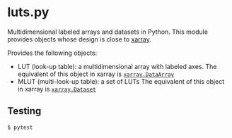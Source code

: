 # luts.py

Multidimensional labeled arrays and datasets in Python. This module provides objects whose design is close to [xarray](http://xarray.pydata.org/).

Provides the following objects:

- LUT (look-up table): a multidimensional array with labeled axes.
The equivalent of this object in xarray is [`xarray.DataArray`](http://xarray.pydata.org/en/stable/generated/xarray.DataArray.html)
- MLUT (multi-look-up table): a set of LUTs
The equivalent of this object in xarray is [`xarray.Dataset`](http://xarray.pydata.org/en/stable/generated/xarray.Dataset.html)

## Testing

    $ pytest
